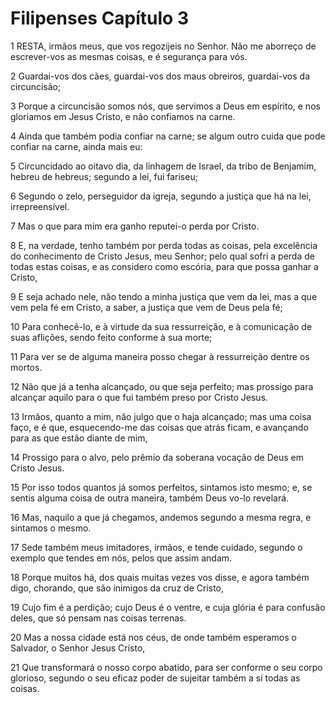 # Filipenses Capítulo 3

1	RESTA, irmãos meus, que vos regozijeis no Senhor. Não me aborreço de escrever-vos as mesmas coisas, e é segurança para vós.

2	Guardai-vos dos cães, guardai-vos dos maus obreiros, guardai-vos da circuncisão;

3	Porque a circuncisão somos nós, que servimos a Deus em espírito, e nos gloriamos em Jesus Cristo, e não confiamos na carne.

4	Ainda que também podia confiar na carne; se algum outro cuida que pode confiar na carne, ainda mais eu:

5	Circuncidado ao oitavo dia, da linhagem de Israel, da tribo de Benjamim, hebreu de hebreus; segundo a lei, fui fariseu;

6	Segundo o zelo, perseguidor da igreja, segundo a justiça que há na lei, irrepreensível.

7	Mas o que para mim era ganho reputei-o perda por Cristo.

8	E, na verdade, tenho também por perda todas as coisas, pela excelência do conhecimento de Cristo Jesus, meu Senhor; pelo qual sofri a perda de todas estas coisas, e as considero como escória, para que possa ganhar a Cristo,

9	E seja achado nele, não tendo a minha justiça que vem da lei, mas a que vem pela fé em Cristo, a saber, a justiça que vem de Deus pela fé;

10	Para conhecê-lo, e à virtude da sua ressurreição, e à comunicação de suas aflições, sendo feito conforme à sua morte;

11	Para ver se de alguma maneira posso chegar à ressurreição dentre os mortos.

12	Não que já a tenha alcançado, ou que seja perfeito; mas prossigo para alcançar aquilo para o que fui também preso por Cristo Jesus.

13	Irmãos, quanto a mim, não julgo que o haja alcançado; mas uma coisa faço, e é que, esquecendo-me das coisas que atrás ficam, e avançando para as que estão diante de mim,

14	Prossigo para o alvo, pelo prêmio da soberana vocação de Deus em Cristo Jesus.

15	Por isso todos quantos já somos perfeitos, sintamos isto mesmo; e, se sentis alguma coisa de outra maneira, também Deus vo-lo revelará.

16	Mas, naquilo a que já chegamos, andemos segundo a mesma regra, e sintamos o mesmo.

17	Sede também meus imitadores, irmãos, e tende cuidado, segundo o exemplo que tendes em nós, pelos que assim andam.

18	Porque muitos há, dos quais muitas vezes vos disse, e agora também digo, chorando, que são inimigos da cruz de Cristo,

19	Cujo fim é a perdição; cujo Deus é o ventre, e cuja glória é para confusão deles, que só pensam nas coisas terrenas.

20	Mas a nossa cidade está nos céus, de onde também esperamos o Salvador, o Senhor Jesus Cristo,

21	Que transformará o nosso corpo abatido, para ser conforme o seu corpo glorioso, segundo o seu eficaz poder de sujeitar também a si todas as coisas.

